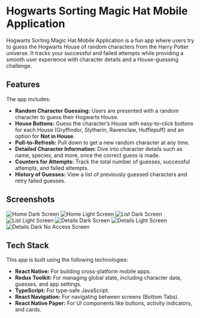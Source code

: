 # Hogwarts Sorting Magic Hat Mobile Application

Hogwarts Sorting Magic Hat Mobile Application is a fun app where users try to guess the Hogwarts House of random characters from the Harry Potter universe. It tracks your successful and failed attempts while providing a smooth user experience with character details and a House-guessing challenge.

## Features

The app includes:

- **Random Character Guessing:** Users are presented with a random character to guess their Hogwarts House.
- **House Buttons:** Guess the character’s House with easy-to-click buttons for each House (Gryffindor, Slytherin, Ravenclaw, Hufflepuff) and an option for **Not in House**.
- **Pull-to-Refresh:** Pull down to get a new random character at any time.
- **Detailed Character Information:** Dive into character details such as name, species, and more, once the correct guess is made.
- **Counters for Attempts:** Track the total number of guesses, successful attempts, and failed attempts.
- **History of Guesses:** View a list of previously guessed characters and retry failed guesses.

## Screenshots

![Home Dark Screen](./assets/images/readme/home-dark.png)
![Home Light Screen](./assets/images/readme/home-light.png)
![List Dark Screen](./assets/images/readme/list-dark.png)
![List Light Screen](./assets/images/readme/list-light.png)
![Details Dark Screen](./assets/images/readme/details-dark.png)
![Details Light Screen](./assets/images/readme/details-light.png)
![Details Dark No Access Screen](./assets/images/readme/details-dark-no-access.png)

## Tech Stack

This app is built using the following technologies:

- **React Native:** For building cross-platform mobile apps.
- **Redux Toolkit:** For managing global state, including character data, guesses, and app settings.
- **TypeScript:** For type-safe JavaScript.
- **React Navigation:** For navigating between screens (Bottom Tabs).
- **React Native Paper:** For UI components like buttons, activity indicators, and cards.
